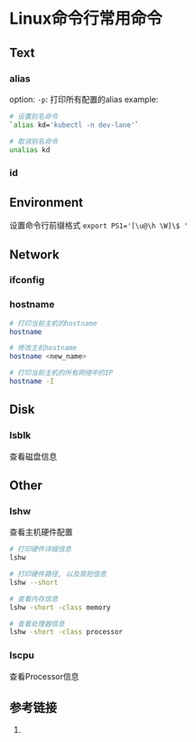 # Linux命令行常用命令


## Text


### alias

option:
`-p`: 打印所有配置的alias
example: 
```bash
# 设置别名命令
`alias kd='kubectl -n dev-lane'`

# 取消别名命令
unalias kd
```

### id


## Environment

设置命令行前缀格式
`export PS1='[\u@\h \W]\$ '`



## Network


### ifconfig


### hostname

```bash
# 打印当前主机的hostname
hostname

# 修改主机hostname
hostname <new_name>

# 打印当前主机的所有网络中的IP
hostname -I
```

## Disk

### lsblk
查看磁盘信息

## Other


### lshw
查看主机硬件配置

```bash
# 打印硬件详细信息
lshw

# 打印硬件路径, 以及简短信息
lshw --short

# 查看内存信息
lshw -short -class memory

# 查看处理器信息
lshw -short -class processor
```

### lscpu
查看Processor信息

## 参考链接
1. 

